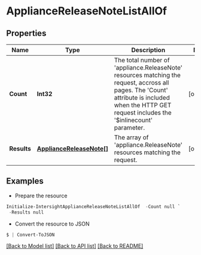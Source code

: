 # ApplianceReleaseNoteListAllOf
## Properties

Name | Type | Description | Notes
------------ | ------------- | ------------- | -------------
**Count** | **Int32** | The total number of &#39;appliance.ReleaseNote&#39; resources matching the request, accross all pages. The &#39;Count&#39; attribute is included when the HTTP GET request includes the &#39;$inlinecount&#39; parameter. | [optional] 
**Results** | [**ApplianceReleaseNote[]**](ApplianceReleaseNote.md) | The array of &#39;appliance.ReleaseNote&#39; resources matching the request. | [optional] 

## Examples

- Prepare the resource
```powershell
Initialize-IntersightApplianceReleaseNoteListAllOf  -Count null `
 -Results null
```

- Convert the resource to JSON
```powershell
$ | Convert-ToJSON
```

[[Back to Model list]](../README.md#documentation-for-models) [[Back to API list]](../README.md#documentation-for-api-endpoints) [[Back to README]](../README.md)


